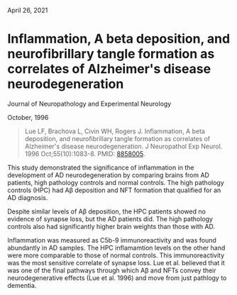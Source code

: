 April 26, 2021

# Inflammation, A beta deposition, and neurofibrillary tangle formation as correlates of Alzheimer's disease neurodegeneration

Journal of Neuropathology and Experimental Neurology

October, 1996

> Lue LF, Brachova L, Civin WH, Rogers J. Inflammation, A beta deposition, and
> neurofibrillary tangle formation as correlates of Alzheimer's disease
> neurodegeneration. J Neuropathol Exp Neurol. 1996 Oct;55(10):1083-8. PMID:
> [8858005](https://pubmed.ncbi.nlm.nih.gov/8858005).

This study demonstrated the significance of inflammation in the development of AD neurodegeneration by comparing brains from AD patients, high pathology controls and normal controls. The high pathology controls (HPC) had Aβ deposition and NFT formation that qualified for an AD diagnosis.

Despite similar levels of Aβ deposition, the HPC patients showed no evidence of
synapse loss, but the AD patients did. The high pathology controls also had
significantly higher brain weights than those with AD.

Inflammation was measured as C5b-9 immunoreactivity and was found abundantly in
AD samples. The HPC inflamamtion levels on the other hand were more comparable
to those of normal controls. This immunoreactivity was the most sensitive
correlate of synapse loss. Lue et al. believed that it was one of the final
pathways through which Aβ and NFTs convey their neurodegenerative effects (Lue
et al. 1996) and move from just pathlogy to dementia.
